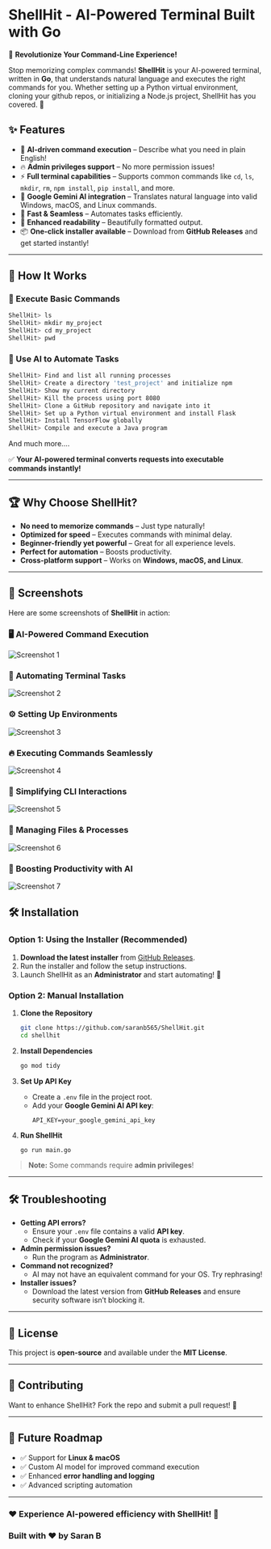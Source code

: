 # ShellHit - AI-Powered Terminal Built with Go

🚀 **Revolutionize Your Command-Line Experience!**

Stop memorizing complex commands! **ShellHit** is your AI-powered terminal, written in **Go**, that understands natural language and executes the right commands for you. Whether setting up a Python virtual environment, cloning your github repos, or initializing a Node.js project, ShellHit has you covered. 🎯

## ✨ Features

- 🤖 **AI-driven command execution** – Describe what you need in plain English!
- 🔥 **Admin privileges support** – No more permission issues!
- ⚡ **Full terminal capabilities** – Supports common commands like `cd`, `ls`, `mkdir`, `rm`, `npm install`, `pip install`, and more.
- 🎯 **Google Gemini AI integration** – Translates natural language into valid Windows, macOS, and Linux commands.
- 🚀 **Fast & Seamless** – Automates tasks efficiently.
- 🎨 **Enhanced readability** – Beautifully formatted output.
- 📦 **One-click installer available** – Download from **GitHub Releases** and get started instantly!

---

## 🚀 How It Works

### 🔹 Execute Basic Commands
```bash
ShellHit> ls
ShellHit> mkdir my_project
ShellHit> cd my_project
ShellHit> pwd
```

### 🔹 Use AI to Automate Tasks
```bash
ShellHit> Find and list all running processes
ShellHit> Create a directory 'test_project' and initialize npm
ShellHit> Show my current directory
ShellHit> Kill the process using port 8080
ShellHit> Clone a GitHub repository and navigate into it
ShellHit> Set up a Python virtual environment and install Flask
ShellHit> Install TensorFlow globally
ShellHit> Compile and execute a Java program
```
And much more....

✅ **Your AI-powered terminal converts requests into executable commands instantly!**

---

## 🏆 Why Choose ShellHit?

- **No need to memorize commands** – Just type naturally!
- **Optimized for speed** – Executes commands with minimal delay.
- **Beginner-friendly yet powerful** – Great for all experience levels.
- **Perfect for automation** – Boosts productivity.
- **Cross-platform support** – Works on **Windows, macOS, and Linux**.

---

## 📸 Screenshots

Here are some screenshots of **ShellHit** in action:

### 🖥️ AI-Powered Command Execution
![Screenshot 1](https://drive.google.com/uc?id=1HmTIwSnpSb815AR3DTkCRlGvOn5HvJKK)

### 🚀 Automating Terminal Tasks
![Screenshot 2](https://drive.google.com/uc?id=1xA53Ms6NLcrwTy56flvmqL1Bk2AiGNpm)

### ⚙️ Setting Up Environments
![Screenshot 3](https://drive.google.com/uc?id=1qjTwZCQNQ2R3ceHjguRyo91tEaw_bS3z)

### 🔥 Executing Commands Seamlessly
![Screenshot 4](https://drive.google.com/uc?id=1dNTtT6c-xOVZjLrSBu20TSXdjKlcnzg6)

### 🎯 Simplifying CLI Interactions
![Screenshot 5](https://drive.google.com/uc?id=1Zpm0Th6jWXvRWSM7gCpeR6t_rUu7h1bV)

### 📂 Managing Files & Processes
![Screenshot 6](https://drive.google.com/uc?id=1RnCx94NOx67OMXUKxAi0-fDGc5fmSwZ7)

### 🚀 Boosting Productivity with AI
![Screenshot 7](https://drive.google.com/uc?id=1TXB9kAU9Et29T-j-gFqHG-TO3kSAGrpU)


## 🛠️ Installation

### Option 1: **Using the Installer** (Recommended)

1. **Download the latest installer** from [GitHub Releases](https://github.com/yourusername/shellhit/releases).
2. Run the installer and follow the setup instructions.
3. Launch ShellHit as an **Administrator** and start automating! 🚀

### Option 2: **Manual Installation**

1. **Clone the Repository**
   ```bash
   git clone https://github.com/saranb565/ShellHit.git
   cd shellhit
   ```

2. **Install Dependencies**
   ```bash
   go mod tidy
   ```

3. **Set Up API Key**
   - Create a `.env` file in the project root.
   - Add your **Google Gemini AI API key**:
     ```env
     API_KEY=your_google_gemini_api_key
     ```

4. **Run ShellHit**
   ```bash
   go run main.go
   ```

> **Note:** Some commands require **admin privileges**!

---



## 🛠️ Troubleshooting

- **Getting API errors?**
  - Ensure your `.env` file contains a valid **API key**.
  - Check if your **Google Gemini AI quota** is exhausted.
- **Admin permission issues?**
  - Run the program as **Administrator**.
- **Command not recognized?**
  - AI may not have an equivalent command for your OS. Try rephrasing!
- **Installer issues?**
  - Download the latest version from **GitHub Releases** and ensure security software isn’t blocking it.

---

## 📜 License

This project is **open-source** and available under the **MIT License**.

---

## 🤝 Contributing

Want to enhance ShellHit? Fork the repo and submit a pull request! 🚀

---

## 🎯 Future Roadmap

- ✅ Support for **Linux & macOS**
- ✅ Custom AI model for improved command execution
- ✅ Enhanced **error handling and logging**
- ✅ Advanced scripting automation

---

### ❤️ Experience AI-powered efficiency with **ShellHit**! 🚀
### Built with ❤️ by Saran B

